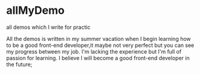 # allMyDemo
all demos which I write for practic

All the demos is written in my summer vacation when I begin  learning how to be a good front-end developer,it maybe not
very perfect but you can see my progress between my job. I'm lacking the experience but I'm full of passion for learning.
I believe I will become a good front-end developer in the future;
